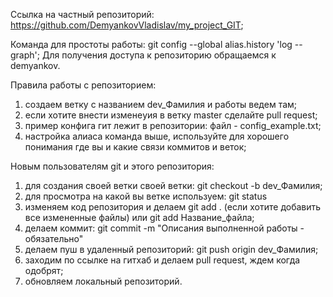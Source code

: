 Ссылка на частный репозиторий: https://github.com/DemyankovVladislav/my_project_GIT;

Команда для простоты работы: git config --global alias.history 'log --graph';
Для получения доступа к репозиторию обращаемся к demyankov.

Правила работы с репозиторием:
 1) создаем ветку с названием dev_Фамилия и работы ведем там;
 2) если хотите внести изменеyия в ветку master сделайте pull request;
 3) пример конфига гит лежит в репозитории: файл - config_example.txt;
 4) настройка алиаса команда выше, используйте для хорошего понимания где вы и какие связи коммитов и веток;

Новым пользователям git и этого репозитория:
 1) для создания своей ветки своей ветки: git checkout -b dev_Фамилия;
 2) для просмотра на какой вы ветке используем: git status
 3) изменяем код репозитория и делаем git add . (если хотите добавить все измененные файлы) или git add Название_файла;
 4) делаем коммит: git commit -m "Описания выполненной работы - обязательно"
 5) делаем пуш в удаленный репозиторий: git push origin dev_Фамилия;
 6) заходим по ссылке на гитхаб и делаем pull request, ждем когда одобрят;
 7) обновляем локальный репозиторий.

